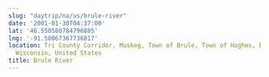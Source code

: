```yaml
---
slug: "daytrip/na/us/brule-river"
date: '2001-01-30T04:37:00'
lat: '46.550580784796885'
lng: '-91.58067367736817'
location: Tri County Corridor, Muskeg, Town of Brule, Town of Hughes, Douglas County,
  Wisconsin, United States
title: Brule River
---
```



